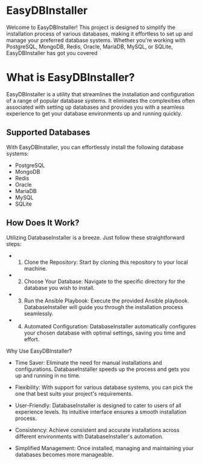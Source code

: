 # EasyDBInstaller
Welcome to EasyDBInstaller! This project is designed to simplify the installation process of various databases, making it effortless to set up and manage your preferred database systems. Whether you're working with PostgreSQL, MongoDB, Redis, Oracle, MariaDB, MySQL, or SQLite, EasyDBInstaller has got you covered
# What is EasyDBInstaller?
EasyDBInstaller is a utility that streamlines the installation and configuration of a range of popular database systems. It eliminates the complexities often associated with setting up databases and provides you with a seamless experience to get your database environments up and running quickly.
## Supported Databases
With EasyDBInstaller, you can effortlessly install the following database systems:

* PostgreSQL
* MongoDB
* Redis
* Oracle
* MariaDB
* MySQL
* SQLite

## How Does It Work?
Utilizing DatabaseInstaller is a breeze. Just follow these straightforward steps:

* 1. Clone the Repository: Start by cloning this repository to your local machine.

* 2. Choose Your Database: Navigate to the specific directory for the database you wish to install.

* 3. Run the Ansible Playbook: Execute the provided Ansible playbook. DatabaseInstaller will guide you through the installation process seamlessly.

* 4. Automated Configuration: DatabaseInstaller automatically configures your chosen database with optimal settings, saving you time and effort.
 
Why Use EasyDBInstaller?
* Time Saver: Eliminate the need for manual installations and configurations. DatabaseInstaller speeds up the process and gets you up and running in no time.

* Flexibility: With support for various database systems, you can pick the one that best suits your project's requirements.

* User-Friendly: DatabaseInstaller is designed to cater to users of all experience levels. Its intuitive interface ensures a smooth installation process.

* Consistency: Achieve consistent and accurate installations across different environments with DatabaseInstaller's automation.

* Simplified Management: Once installed, managing and maintaining your databases becomes more manageable.


